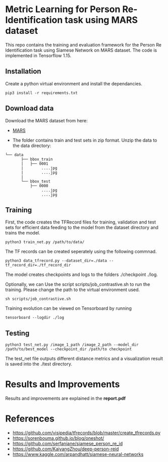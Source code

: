 # Metric Learning for Person Re-Identification task using MARS dataset
This repo contains the training and evaluation framework for the Person Re Identification task using Siamese Network on MARS dataset. The code is implemented in Tensorflow 1.15.



## Installation
Create a python virtual environment and install the dependancies.

```
pip3 install -r requirements.txt
```

## Download data

Download the MARS dataset from here:
* [MARS](https://drive.google.com/drive/folders/0B6tjyrV1YrHeMVV2UFFXQld6X1E?amp%3Busp=sharing) 

- The folder contains train and test sets in zip format. Unzip the data to the data directory:

```plain
└── data
       ├── bbox_train    
       |   ├── 0001
       |        ....jpg
       |        ....jpg
       |
       └── bbox_test     
           ├── 0000 
                ....jpg
                ....jpg

```

## Training 

First, the code creates the TFRecord files for training, validation and test sets for efficient data feeding to the model from the dataset directory and trains the model.

```
python3 train_net.py /path/to/data/
```

The TF records can be created seperately using the following commnad.
```
python3 data_tfrecord.py --dataset_dir=./data --tf_record_dir=./tf_record_dir
```

The model creates checkpoints and logs to the folders ./checkpoint ./log.

Optionally, we can Use the script scripts/job_contrastive.sh to run the training. Please change the path to the virtual environment used.

```
sh scripts/job_contrastive.sh
```

Training evolution can be viewed on Tensorboard by running
```
tensorboard --logdir ./log
```

## Testing 

```
python3 test_net.py /image_1_path /image_2_path --model_dir /path/to/best_model --checkpoint_dir /path/to checkpoint
```

The test_net file outputs different distance metrics and a visualization result is saved into the ./test directory.  


# Results and Improvements

Results and improvements are explained in the **report.pdf**

# References

- https://github.com/visipedia/tfrecords/blob/master/create_tfrecords.py
- https://sorenbouma.github.io/blog/oneshot/
- https://github.com/serfaniane/siamese_person_re_id
- https://github.com/KaiyangZhou/deep-person-reid
- https://www.kaggle.com/arpandhatt/siamese-neural-networks


